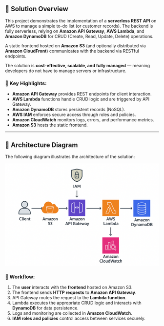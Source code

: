 ## 📌 Solution Overview

This project demonstrates the implementation of a **serverless REST API** on AWS to manage a simple to-do list (or customer records). The backend is fully serverless, relying on **Amazon API Gateway**, **AWS Lambda**, and **Amazon DynamoDB** for CRUD (Create, Read, Update, Delete) operations.

A static frontend hosted on **Amazon S3** (and optionally distributed via **Amazon CloudFront**) communicates with the backend via RESTful endpoints.

The solution is **cost-effective, scalable, and fully managed** — meaning developers do not have to manage servers or infrastructure.

### 🔹 Key Highlights:
- **Amazon API Gateway** provides REST endpoints for client interaction.  
- **AWS Lambda** functions handle CRUD logic and are triggered by API Gateway.  
- **Amazon DynamoDB** stores persistent records (NoSQL).  
- **AWS IAM** enforces secure access through roles and policies.  
- **Amazon CloudWatch** monitors logs, errors, and performance metrics.  
- **Amazon S3** hosts the static frontend.  

---

## 📌 Architecture Diagram

The following diagram illustrates the architecture of the solution:

![Architecture Diagram](./docs/architecture.png)

### 🔹 Workflow:
1. The **user** interacts with the **frontend** hosted on Amazon S3.  
2. The frontend sends **HTTP requests** to **Amazon API Gateway**.  
3. API Gateway routes the request to the **Lambda function**.  
4. Lambda executes the appropriate CRUD logic and interacts with **DynamoDB** for data persistence.  
5. Logs and monitoring are collected in **Amazon CloudWatch**.  
6. **IAM roles and policies** control access between services securely.  

